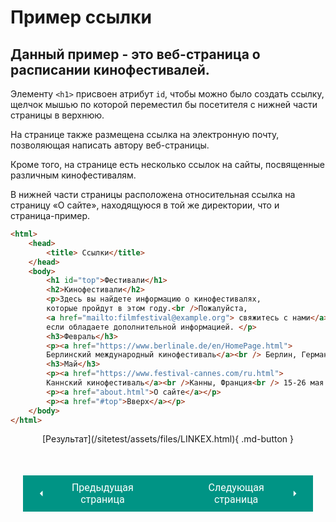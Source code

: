 # Пример ссылки

<h2>Данный пример - это веб-страница о расписании кинофестивалей.</h2>

Элементу `<h1>` присвоен атрибут `id`, чтобы можно было создать ссылку, щелчок мышью по которой переместил бы посетителя с нижней части страницы в верхнюю. 

На странице также размещена ссылка на электронную почту, позволяющая написать автору веб-страницы.

Кроме того, на странице есть несколько ссылок на сайты, посвященные различным кинофестивалям.

В нижней части страницы расположена относительная ссылка на страницу «О сайте», находящуюся в той же директории, что и страница-пример.

``` html title="Код"
<html>
    <head>
        <title> Ссылки</title>
    </head>
    <body>
        <h1 id="top">Фестивали</h1>
        <h2>Кинофестивали</h2>
        <p>Здесь вы найдете информацию о кинофестивалях,
        которые пройдут в этом году.<br />Пожалуйста, 
        <a href="mailto:filmfestival@example.org"> свяжитесь с нами</a>, 
        если обладаете дополнительной информацией. </p>
        <h3>Февраль</h3>
        <p><a href="https://www.berlinale.de/en/HomePage.html">
        Берлинский международный кинофестиваль</a><br /> Берлин, Германия<br />7-17 февраля 2013 года</p>
        <h3>Май</h3>
        <p><a href="https://www.festival-cannes.com/ru.html">
        Каннский кинофестиваль</a><br />Канны, Франция<br /> 15-26 мая 2013 года</p>
        <p><a href="about.html">О сайте</a></p>
        <p><a href="#top">Вверх</a></p>
    </body>
</html>
```

<center>[Результат](/sitetest/assets/files/LINKEX.html){ .md-button }

<div style="display: flex; justify-content: space-between; padding: 20px; margin-top:30px;"><button class="custom-button" style="background-color: rgb(0, 148, 133); color: white; font-family: 'Roboto', sans-serif; border: none; cursor: pointer; padding: 10px 20px; font-size: 16px; display: flex; align-items: center;" onclick="window.location.href='/sitetest/html/link/target'"><svg xmlns="http://www.w3.org/2000/svg" viewBox="0 0 24 24" style="fill: white; width: 20px; height: 20px;"><path d="M15 18l-6-6 6-6" /></svg><span style="margin: 0 10px;">Предыдущая страница</span></button><button class="custom-button" style="background-color: rgb(0, 148, 133); color: white; font-family: 'Roboto', sans-serif; border: none; cursor: pointer; padding: 10px 20px; font-size: 16px; display: flex; align-items: center;" onclick="window.location.href='/sitetest/html/media'"><span style="margin: 0 10px;">Следующая страница</span><svg xmlns="http://www.w3.org/2000/svg" viewBox="0 0 24 24" style="fill: white; width: 20px; height: 20px;"><path d="M9 18l6-6-6-6" /></svg></button></div>
